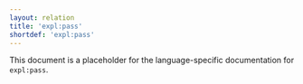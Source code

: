 ```yaml
---
layout: relation
title: 'expl:pass'
shortdef: 'expl:pass'
---
```


This document is a placeholder for the language-specific documentation
for `expl:pass`.
